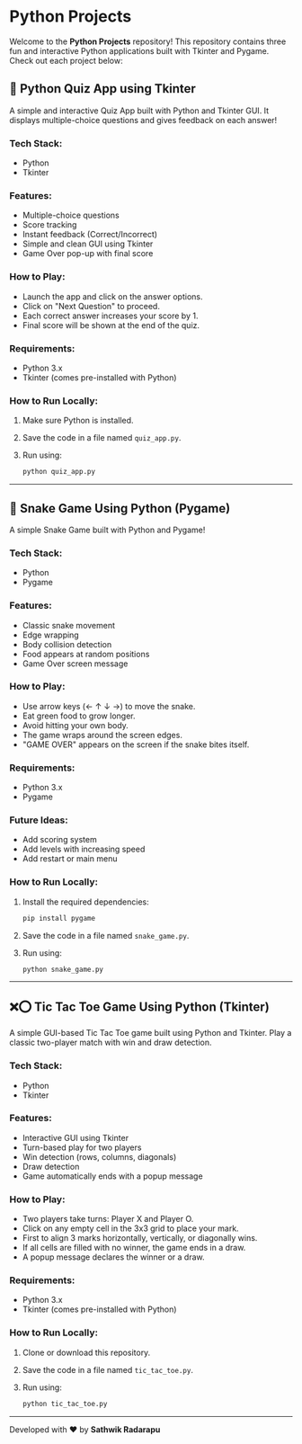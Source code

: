 # Python Projects

Welcome to the **Python Projects** repository! This repository contains three fun and interactive Python applications built with Tkinter and Pygame. Check out each project below:

## 🧠 Python Quiz App using Tkinter

A simple and interactive Quiz App built with Python and Tkinter GUI. It displays multiple-choice questions and gives feedback on each answer!

### Tech Stack:
- Python
- Tkinter

### Features:
- Multiple-choice questions
- Score tracking
- Instant feedback (Correct/Incorrect)
- Simple and clean GUI using Tkinter
- Game Over pop-up with final score

### How to Play:
- Launch the app and click on the answer options.
- Click on "Next Question" to proceed.
- Each correct answer increases your score by 1.
- Final score will be shown at the end of the quiz.

### Requirements:
- Python 3.x
- Tkinter (comes pre-installed with Python)

### How to Run Locally:
1. Make sure Python is installed.
2. Save the code in a file named `quiz_app.py`.
3. Run using:

    ```bash
    python quiz_app.py
    ```

---

## 🐍 Snake Game Using Python (Pygame)

A simple Snake Game built with Python and Pygame!

### Tech Stack:
- Python
- Pygame

### Features:
- Classic snake movement
- Edge wrapping
- Body collision detection
- Food appears at random positions
- Game Over screen message

### How to Play:
- Use arrow keys (← ↑ ↓ →) to move the snake.
- Eat green food to grow longer.
- Avoid hitting your own body.
- The game wraps around the screen edges.
- "GAME OVER" appears on the screen if the snake bites itself.

### Requirements:
- Python 3.x
- Pygame

### Future Ideas:
- Add scoring system
- Add levels with increasing speed
- Add restart or main menu

### How to Run Locally:
1. Install the required dependencies:

    ```bash
    pip install pygame
    ```

2. Save the code in a file named `snake_game.py`.
3. Run using:

    ```bash
    python snake_game.py
    ```

---

## ❌⭕ Tic Tac Toe Game Using Python (Tkinter)

A simple GUI-based Tic Tac Toe game built using Python and Tkinter. Play a classic two-player match with win and draw detection.

### Tech Stack:
- Python
- Tkinter

### Features:
- Interactive GUI using Tkinter
- Turn-based play for two players
- Win detection (rows, columns, diagonals)
- Draw detection
- Game automatically ends with a popup message

### How to Play:
- Two players take turns: Player X and Player O.
- Click on any empty cell in the 3x3 grid to place your mark.
- First to align 3 marks horizontally, vertically, or diagonally wins.
- If all cells are filled with no winner, the game ends in a draw.
- A popup message declares the winner or a draw.

### Requirements:
- Python 3.x
- Tkinter (comes pre-installed with Python)

### How to Run Locally:
1. Clone or download this repository.
2. Save the code in a file named `tic_tac_toe.py`.
3. Run using:

    ```bash
    python tic_tac_toe.py
    ```

---
Developed with ❤️ by **Sathwik Radarapu**
